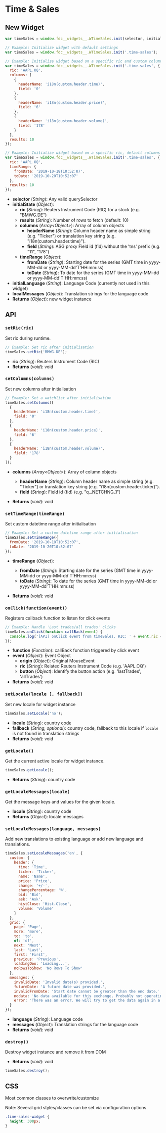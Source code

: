 # Time & Sales

## New Widget

```js
var timeSales = window.fdc__widgets__.WTimeSales.init(selector, initialConfig, initialLanguage, localMessages);

// Example: Initialize widget with default settings
var timeSales = window.fdc__widgets__.WTimeSales.init('.time-sales');

// Example: Initialize widget based on a specific ric and custom columns
var timeSales = window.fdc__widgets__.WTimeSales.init('.time-sales', {
  ric: 'AAPL.OQ',
  columns: [
    {
      headerName: 'i18n(custom.header.time)',
      field: '0'
    },
    {
      headerName: 'i18n(custom.header.price)',
      field: '6'
    },
    {
      headerName: 'i18n(custom.header.volume)',
      field: '178'
    }
  ],
  results: 10
});

// Example: Initialize widget based on a specific ric, default columns and custom time range
var timeSales = window.fdc__widgets__.WTimeSales.init('.time-sales', {
  ric: 'AAPL.OQ',
  timeRange: {
    fromDate: '2019-10-18T10:52:07',
    toDate: '2019-10-20T10:52:07'
  },
  results: 10
});
```

- **selector** (_String_): Any valid querySelector
- **initialState** (_Object_):
  - **ric** (_String_): Reuters Instrument Code (RIC) for a stock (e.g. "BMWG.DE")
  - **results** (_String_): Number of rows to fetch (default: 10)
  - **columns** (_Array&lt;Object&gt;_): Array of column objects
    - **headerName** (_String_): Column header name as simple string (e.g. "Ticker") or translation key string (e.g. "i18n(custom.header.time)").
    - **field** (_String_): ASG proxy Field id (fid) without the 'tns' prefix (e.g. "11", "178")
  - **timeRange** (_Object_):
    - **fromDate** (_String_): Starting date for the series (GMT time in yyyy-MM-dd or yyyy-MM-dd'T'HH:mm:ss)
    - **toDate** (_String_): To date for the series (GMT time in yyyy-MM-dd or yyyy-MM-dd'T'HH:mm:ss)
- **initialLanguage** (_String_): Language Code (currently not used in this widget)
- **localMessages** (_Object_): Translation strings for the language code
- **Returns** (_Object_): new widget instance

## API

### `setRic(ric)`

Set ric during runtime.

```js
// Example: Set ric after initialisation
timeSales.setRic('BMWG.DE');
```

- **ric** (_String_): Reuters Instrument Code (RIC)
- **Returns** (_void_): void

### `setColumns(columns)`

Set new columns after initialisation

```js
// Example: Set a watchlist after initialisation
timeSales.setColumns([
  {
    headerName: 'i18n(custom.header.time)',
    field: '0'
  },
  {
    headerName: 'i18n(custom.header.price)',
    field: '6'
  },
  {
    headerName: 'i18n(custom.header.volume)',
    field: '178'
  }
]);
```

- **columns** (_Array&lt;Object&gt;_): Array of column objects

  - **headerName** (_String_): Column header name as simple string (e.g. "Ticker") or translation key string (e.g. "i18n(custom.header.ticker)").
  - **field** (_String_): Field id (fid) (e.g. "q.\_NETCHNG_1")

- **Returns** (_void_): void

### `setTimeRange(timeRange)`

Set custom datetime range after initialisation

```js
// Example: Set a custom datetime range after initialisation
timeSales.setTimeRange({
  fromDate: '2019-10-18T10:52:07',
  toDate: '2019-10-20T10:52:07'
});
```

- **timeRange** (_Object_):

  - **fromDate** (_String_): Starting date for the series (GMT time in yyyy-MM-dd or yyyy-MM-dd'T'HH:mm:ss)
  - **toDate** (_String_): To date for the series (GMT time in yyyy-MM-dd or yyyy-MM-dd'T'HH:mm:ss)

- **Returns** (_void_): void

### `onClick(function(event))`

Registers callback function to listen for click events

```js
// Example: Handle 'Last trades/all trades' clicks
timeSales.onClick(function callBack(event) {
  console.log('[API] onClick event from timeSales. RIC: ' + event.ric + ' &  Action Button: ' + event.button);
});
```

- **function** (_Function_): callBack function triggered by click event
- **event** (_Object_): Event Object
  - **origin** (_Object_): Original MouseEvent
  - **ric** (_String_): Related Reuters Instrument Code (e.g. 'AAPL.OQ')
  - **button** (_Object_): Identify the button action (e.g. 'lastTrades', 'allTrades')
- **Returns** (_void_): void

### `setLocale(locale [, fallback])`

Set new locale for widget instance

```js
timeSales.setLocale('no');
```

- **locale** (_String_): country code
- **fallback** (_String, optional_): country code, fallback to this locale if `locale` is not found in translation strings
- **Returns** (_void_): void

### `getLocale()`

Get the current active locale for widget instance.

```js
timeSales.getLocale();
```

- **Returns** (_String_): country code

### `getLocaleMessages(locale)`

Get the message keys and values for the given locale.

- **locale** (_String_): country code
- **Returns** (_Object_): locale messages

### `setLocaleMessages(language, messages)`

Add new translations to existing language or add new language and translations.

```js
timeSales.setLocaleMessages('en', {
  custom: {
    header: {
      time: 'Time',
      ticker: 'Ticker',
      name: 'Name',
      price: 'Price',
      change: '+/-',
      changePercentage: '%',
      bid: 'Bid',
      ask: 'Ask',
      histClose: 'Hist.Close',
      volume: 'Volume'
    }
  },
  grid: {
    page: 'Page',
    more: 'more',
    to: 'to',
    of: 'of',
    next: 'Next',
    last: 'Last',
    first: 'First',
    previous: 'Previous',
    loadingOoo: 'Loading...',
    noRowsToShow: 'No Rows To Show'
  },
  messages: {
    invalidDate: 'Invalid date(s) provided.',
    futureDate: 'A future date was provided.',
    invalidFromDate: 'Start date cannot be greater than the end date.',
    nodata: 'No data available for this exchange. Probably not operating at this time.',
    error: 'There was an error. We will try to get the data again in a few moments...'
  }
});
```

- **language** (_String_): Language code
- **messages** (_Object_): Translation strings for the language code
- **Returns** (_void_): void

### `destroy()`

Destroy widget instance and remove it from DOM

- **Returns** (_void_): void

```js
timeSales.destroy();
```

## CSS

Most common classes to overwrite/customize

Note: Several grid styles/classes can be set via configuration options.

```css
.time-sales-widget {
  height: 300px;
}
```
